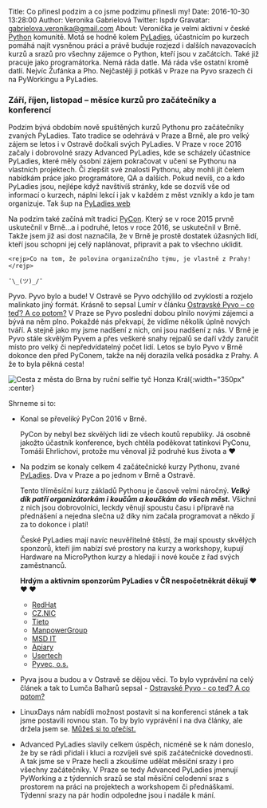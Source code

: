 Title: Co přinesl podzim a co jsme podzimu přinesli my!
Date: 2016-10-30 13:28:00
Author: Veronika Gabrielová
Twitter: lspdv
Gravatar: gabrielova.veronika@gmail.com
About: Veronička je velmi aktivní v české [Python](http://python.cz/) komunitě. Motá se hodně kolem [PyLadies](http://pyladies.cz/), účastnicím po kurzech pomáhá najít vysněnou práci a právě buduje rozjezd i dalších navazovacích kurzů a srazů pro všechny zájemce o Python, kteří jsou v začátcích. Také již pracuje jako programátorka. Nemá ráda datle. Má ráda vše ostatní kromě datlí. Nejvíc Žufánka a Pho. Nejčastěji ji potkáš v Praze na Pyvo srazech či na PyWorkingu a PyLadies.

### Září, říjen, listopad – měsíce kurzů pro začátečníky a konferencí

Podzim bývá obdobím nově spuštěných kurzů Pythonu pro začátečníky zvaných PyLadies. Tato tradice se odehrává v Praze a Brně, ale pro velký zájem
se letos i v Ostravě dočkali svých PyLadies. V Praze v roce 2016 začaly i dobrovolné srazy Advanced PyLadies, kde se scházely účastnice PyLadies, 
které měly osobní zájem pokračovat v učení se Pythonu na vlastních projektech. Či zlepšit své znalosti Pythonu, aby mohli jít čelem nabídkám práce jako programátore,
QA a dalších.
Pokud nevíš, co a kdo PyLadies jsou, nejlépe když navštívíš stránky, kde se dozvíš vše od informací o kurzech, náplni
lekcí i jak v každém z měst vznikly a kdo je tam organizuje. Tak šup na [PyLadies web](http://pyladies.cz/)

Na podzim také začíná mít tradici [PyCon](https://cz.pycon.org/). Který se v roce 2015 prvně uskutečnil v Brně...a i podruhé, letos v roce 2016, se uskutečnil v Brně.
Takže jsem již asi dost naznačila, že v Brně je prostě dostatek úžasných lidí, kteří jsou schopni jej celý naplánovat, připravit a pak to všechno uklidit.
```
<rejp>Co na tom, že polovina organizačního týmu, je vlastně z Prahy!</rejp>

¯\_(ツ)_/¯
```
Pyvo. Pyvo bylo a bude! V Ostravě se Pyvo odchýlilo od zvyklostí a rozjelo malinkato jiný formát. Krásně to sepsal Lumír v článku [Ostravské Pyvo – co teď? A co potom?](http://blog.python.cz/ostravske-pyvo-co-ted-a-co-potom)
V Praze se Pyvo poslední dobou plnilo novými zájemci a bývá na něm plno. Pokaždé nás překvapí, že vidíme několik úplně nových tváří. A stejně jako my jsme nadšení z nich, oni jsou nadšení z nás.
V Brně je Pyvo stále skvělým Pyvem a přes veškeré snahy rejpalů se daří vždy zaručit místo pro velký či nepředvídatelný počet lidí. Letos se bylo Pyvo v Brně dokonce den před PyConem, takže na něj dorazila velká posádka z Prahy. A že to byla pěkná cesta!

![Cesta z města do Brna by ruční selfie tyč Honza Král]({filename}/images/co_prinesl_podzim_001.jpg){:width="350px" :center}

Shrneme si to:

-   Konal se převeliký PyCon 2016 v Brně. 

    PyCon by nebyl bez skvělých lidí ze všech koutů republiky. Já osobně jakožto účastník konference, bych chtěla poděkovat tatínkovi PyConu, Tomáši Ehrlichovi, protože mu věnoval již podruhé
    kus života a ♥
    
-   Na podzim se konaly celkem 4 začátečnické kurzy Pythonu, zvané [PyLadies](http://pyladies.cz/). Dva v Praze a po jednom v Brně a Ostravě.

    Tento tříměsíční kurz základů Pythonu je časově velmi náročný. ***Velký dík patří organizátorkám i koučům a koučkám do všech měst.*** Všichni z nich
    jsou dobrovolníci, leckdy věnují spoustu času i přípravě na přednášení a nejedna slečna už díky nim začala programovat a někdo jí za to dokonce i platí!

    České PyLadies mají navíc neuvěřitelné štěstí, že mají spousty skvělých sponzorů, kteří jim nabízí své prostory na kurzy a workshopy, 
    kupují Hardware na MicroPython kurzy a hledají i nové kouče z řad svých zaměstnanců.
    
    **Hrdým a aktivním sponzorům PyLadies v ČR nespočetněkrát děkují ♥ ♥ ♥**
    
    - [RedHat](https://www.redhat.com/en/global/czech-republic)
    - [CZ.NIC](https://nic.cz/)
    - [Tieto](https://tieto.cz/)
    - [ManpowerGroup](http://pyladies.cz/)
    - [MSD IT](https://msdit.cz/)
    - [Apiary](https://apiary.io/)
    - [Usertech](https://usertechnologies.com/)
    - [Pyvec, o.s.](http://pyvec.org/)
    
-   Pyva jsou a budou a v Ostravě se dějou věci. To bylo vyprávění na celý článek a tak to Lumča Balharů sepsal - [Ostravské Pyvo - co teď? A co potom?](http://blog.python.cz/ostravske-pyvo-co-ted-a-co-potom)
-   LinuxDays nám nabídli možnost postavit si na konferenci stánek a tak jsme postavili rovnou stan. To by bylo vyprávění i na dva články, ale držela jsem se. [Můžeš si to přečíst.](http://blog.python.cz/komunitni-python-stanek-na-linuxdays)
-   Advanced PyLadies slavily celkem úspěch, nicméně se k nám doneslo, že by se rádi přidali i kluci a rozvíjeli své spíš začátečnické dovednosti. A tak jsme se v Praze hecli a zkoušíme udělat měsíční srazy i pro všechny začátečníky.
    V Praze se tedy Advanced PyLadies jmenují PyWorking a z týdenních srazů se stal měsíční celodenní sraz s prostorem na práci na projektech a workshopem či přednáškami. Týdenní srazy na pár hodin odpoledne jsou i nadále k mání.
